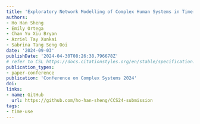 ```yaml
---
title: 'Exploratory Network Modelling of Complex Human Systems in Time-Use Research: Results from Wave 1 of the Singapore NCSS-NAK 360 Panel Study'
authors:
- Ho Han Sheng
- Emily Ortega
- Chan Yu Xiu Bryan
- Azriel Tay Xunkai
- Sabrina Tang Seng Ooi
date: '2024-09-03'
publishDate: '2024-04-30T08:26:38.796678Z'
# refer to CSL https://docs.citationstyles.org/en/stable/specification.html#appendix-iii-types
publication_types: 
- paper-conference
publication: 'Conference on Complex Systems 2024'
doi: 
links:
- name: GitHub
  url: https://github.com/ho-han-sheng/CCS24-submission
tags:
- time-use
---
```

